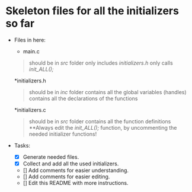 # **Skeleton files for all the initializers so far**


* Files in here:
    * main\.c
    >should be in _src_ folder
    >only includes _initializers\.h_
    >only calls _init\_ALL\(\);_
    
    *initializers\.h
    >should be in _inc_ folder
    >contains all the global variables \(handles\)
    >contains all the declarations of the functions
    
    *initializers\.c
    >should be in _src_ folder
    >contains all the function definitions
    >**Always edit the _init\_ALL\(\);_ function, by uncommenting the needed initializer functions\!
    
* Tasks:
    - [x] Generate needed files.
    - [x] Collect and add all the used initializers.
    - [] Add comments for easier understanding.
    - [] Add comments for easier editing.
    - [] Edit this README with more instructions.